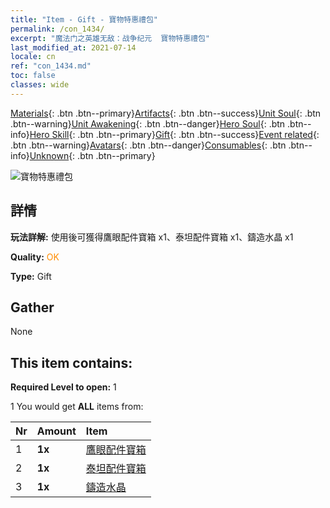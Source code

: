 ```yaml
---
title: "Item - Gift - 寶物特惠禮包"
permalink: /con_1434/
excerpt: "魔法门之英雄无敌：战争纪元  寶物特惠禮包"
last_modified_at: 2021-07-14
locale: cn
ref: "con_1434.md"
toc: false
classes: wide
---
```

 [Materials](/ItemsCN/){: .btn .btn--primary}[Artifacts](/ItemsCN/Artifacts/){: .btn .btn--success}[Unit Soul](/ItemsCN/UnitSoul/){: .btn .btn--warning}[Unit Awakening](/ItemsCN/UnitAwakening/){: .btn .btn--danger}[Hero Soul](/ItemsCN/HeroSoul/){: .btn .btn--info}[Hero Skill](/ItemsCN/HeroSkill/){: .btn .btn--primary}[Gift](/ItemsCN/Gift/){: .btn .btn--success}[Event related](/ItemsCN/Events/){: .btn .btn--warning}[Avatars](/ItemsCN/Avatars/){: .btn .btn--danger}[Consumables](/ItemsCN/Consumables/){: .btn .btn--info}[Unknown](/ItemsCN/Unknown/){: .btn .btn--primary}

 ![寶物特惠禮包](/images/t/i_907048.png)

## 詳情
 **玩法詳解:** 使用後可獲得鷹眼配件寶箱 x1、泰坦配件寶箱 x1、鑄造水晶 x1

 **Quality:** <span style="color: #FF8C00">OK</span>

 **Type:** Gift

## Gather

  None

## This item contains:

 **Required Level to open:** 1

 1 You would get **ALL** items  from:

  | Nr | Amount |     Item    |
  |:---|:-------|:------------|
  | 1 |  **1x** | [鷹眼配件寶箱](/cn/Items/con_1349/) |  | 
  | 2 |  **1x** | [泰坦配件寶箱](/cn/Items/con_1343/) |  | 
  | 3 |  **1x** | [鑄造水晶](/cn/Items/art_189/) |  | 
